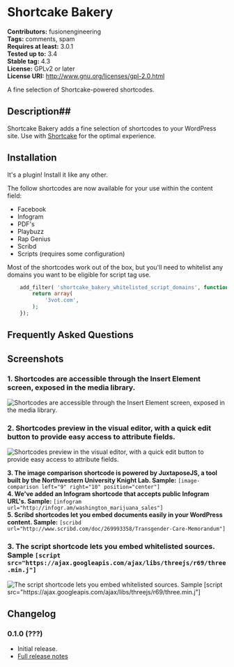 # Shortcake Bakery #
**Contributors:** fusionengineering  
**Tags:** comments, spam  
**Requires at least:** 3.0.1  
**Tested up to:** 3.4  
**Stable tag:** 4.3  
**License:** GPLv2 or later  
**License URI:** http://www.gnu.org/licenses/gpl-2.0.html  

A fine selection of Shortcake-powered shortcodes.

## Description##
Shortcake Bakery adds a fine selection of shortcodes to your WordPress site. Use with [Shortcake](https://wordpress.org/plugins/shortcode-ui/) for the optimal experience.

## Installation ##
It's a plugin! Install it like any other. 

The follow shortcodes are now available for your use within the content field:
- Facebook
- Infogram
- PDF's
- Playbuzz
- Rap Genius
- Scribd
- Scripts (requires some configuration)

Most of the shortcodes work out of the box, but you'll need to whitelist any domains you want to be eligible for script tag use.

```php
	add_filter( 'shortcake_bakery_whitelisted_script_domains', function(){
		return array(
			'3vot.com',		
		);
	});
```

## Frequently Asked Questions ##

## Screenshots ##

### 1. Shortcodes are accessible through the Insert Element screen, exposed in the media library. ###
![Shortcodes are accessible through the Insert Element screen, exposed in the media library.](http://s.wordpress.org/extend/plugins/shortcake-bakery/screenshot-1.png)

### 2. Shortcodes preview in the visual editor, with a quick edit button to provide easy access to attribute fields. ###
![Shortcodes preview in the visual editor, with a quick edit button to provide easy access to attribute fields.](http://s.wordpress.org/extend/plugins/shortcake-bakery/screenshot-2.png)

**3. The image comparison shortcode is powered by JuxtaposeJS, a tool built by the Northwestern University Knight Lab. Sample:** `[image-comparison left="9" right="10" position="center"]`  
**4. We've added an Infogram shortcode that accepts public Infogram URL's. Sample:** `[infogram url="http://infogr.am/washington_marijuana_sales"]`  
**5. Scribd shortcodes let you embed documents easily in your WordPress content. Sample:** `[scribd url="http://www.scribd.com/doc/269993358/Transgender-Care-Memorandum"]`  
### 3. The script shortcode lets you embed whitelisted sources. Sample `[script src="https://ajax.googleapis.com/ajax/libs/threejs/r69/three.min.j"]` ###
![The script shortcode lets you embed whitelisted sources. Sample `[script src="https://ajax.googleapis.com/ajax/libs/threejs/r69/three.min.j"]`](http://s.wordpress.org/extend/plugins/shortcake-bakery/screenshot-3.png)


## Changelog ##

### 0.1.0 (???) ###

* Initial release.
* [Full release notes](#)
